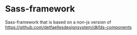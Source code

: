 # Sass-framework
Sass-framework that is based on a non-js version of https://github.com/detfaellesdesignsystem/dkfds-components
